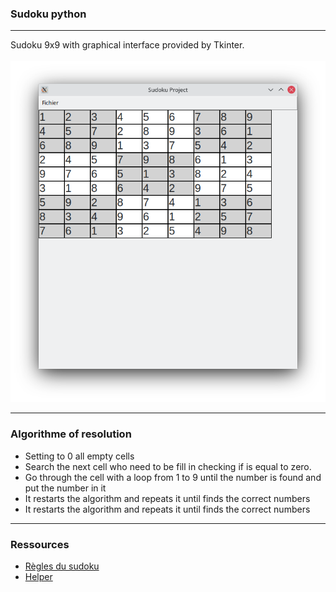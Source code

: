 <h3>Sudoku python</h3>
<hr>
Sudoku 9x9 with graphical interface provided by Tkinter.
<br>
<br>
<img src="./screen.png">
<hr>
<h3>Algorithme of resolution</h3>
<ul>
    <li>Setting to 0 all empty cells</li>
    <li>Search the next cell who need to be fill in checking if is equal to zero.</li>
    <li>Go through the cell with a loop from 1 to 9 until the number is found and put the number in it</li>
    <li>It restarts the algorithm and repeats it until finds the correct numbers</li>
    <li>It restarts the algorithm and repeats it until finds the correct numbers</li>
</ul>
<hr>
<h3>Ressources</h3>
<ul>
    <li><a href="http://www.le-sudoku.fr/le-sudoku/regles">Règles du sudoku</a></li>
    <li><a href="http://newcoder.io/gui/intro/">Helper</a></li>
</ul>
